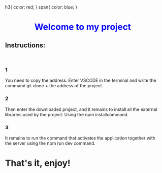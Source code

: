 h3{
  color: red;
}
span{
  color: blue;
}
<h1 style="color:blue;text-align:center;">Welcome to my project</h1>
<h2 style="font-weight:bold;"> Instructions:</h2>
<br>
<h3>1</h3>
You need to copy the address. Enter VSCODE in the terminal and write the command <span>git clone + the address of the project.</span>
<br>
<h3>2</h3>
 Then enter the downloaded project, and it remains to install all the external libraries used by the project. Using the <span>npm install</span>command.
 <br>
<h3>3</h3>
 It remains to run the command that activates the application together with the server using the <span>npm run dev<span> command.
 
 
 # That's it, enjoy!